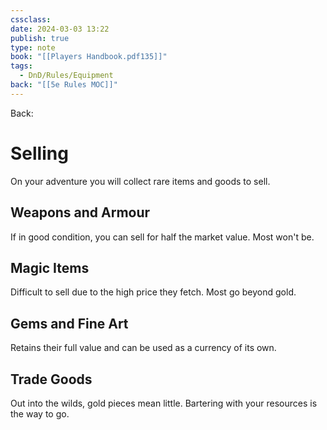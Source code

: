 ```yaml
---
cssclass: 
date: 2024-03-03 13:22
publish: true
type: note
book: "[[Players Handbook.pdf135]]"
tags:
  - DnD/Rules/Equipment
back: "[[5e Rules MOC]]"
---
```

Back: 
# Selling
On your adventure you will collect rare items and goods to sell.

## Weapons and Armour
If in good condition, you can sell for half the market value. Most won't be.
## Magic Items
Difficult to sell due to the high price they fetch. Most go beyond gold.
## Gems and Fine Art
Retains their full value and can be used as a currency of its own.
## Trade Goods
Out into the wilds, gold pieces mean little. Bartering with your resources is the way to go.